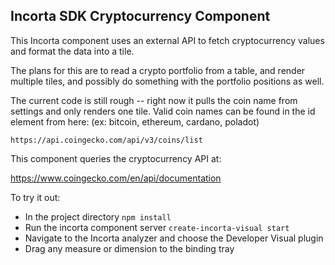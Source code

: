## Incorta SDK Cryptocurrency Component

This Incorta component uses an external API to fetch cryptocurrency values and format
the data into a tile.

The plans for this are to read a crypto portfolio from a table, and render multiple
tiles, and possibly do something with the portfolio positions as well.

The current code is still rough -- right now it pulls the coin name from settings and only
renders one tile. Valid coin names can be
found in the id element from here: (ex: bitcoin, ethereum, cardano, poladot)

`https://api.coingecko.com/api/v3/coins/list`

This component queries the cryptocurrency API at:

https://www.coingecko.com/en/api/documentation

To try it out:

- In the project directory `npm install`
- Run the incorta component server `create-incorta-visual start`
- Navigate to the Incorta analyzer and choose the Developer Visual plugin
- Drag any measure or dimension to the binding tray

